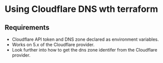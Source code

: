 # Using Cloudflare DNS wth terraform

## Requirements

- Cloudflare API token and DNS zone declared as environment variables.
- Works on 5.x of the Cloudflare provider.
- Look further into how to get the dns zone identifer from the Cloudflare provider.
